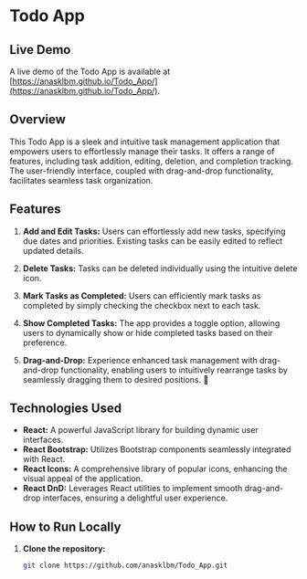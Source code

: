 # Todo App

## Live Demo

A live demo of the Todo App is available at [https://anasklbm.github.io/Todo_App/](https://anasklbm.github.io/Todo_App/).

## Overview

This Todo App is a sleek and intuitive task management application that empowers users to effortlessly manage their tasks. It offers a range of features, including task addition, editing, deletion, and completion tracking. The user-friendly interface, coupled with drag-and-drop functionality, facilitates seamless task organization.

## Features

1. **Add and Edit Tasks:** Users can effortlessly add new tasks, specifying due dates and priorities. Existing tasks can be easily edited to reflect updated details.

2. **Delete Tasks:** Tasks can be deleted individually using the intuitive delete icon.

3. **Mark Tasks as Completed:** Users can efficiently mark tasks as completed by simply checking the checkbox next to each task.

4. **Show Completed Tasks:** The app provides a toggle option, allowing users to dynamically show or hide completed tasks based on their preference.

5. **Drag-and-Drop:** Experience enhanced task management with drag-and-drop functionality, enabling users to intuitively rearrange tasks by seamlessly dragging them to desired positions. 🚀

## Technologies Used

- **React:** A powerful JavaScript library for building dynamic user interfaces.
- **React Bootstrap:** Utilizes Bootstrap components seamlessly integrated with React.
- **React Icons:** A comprehensive library of popular icons, enhancing the visual appeal of the application.
- **React DnD:** Leverages React utilities to implement smooth drag-and-drop interfaces, ensuring a delightful user experience.

## How to Run Locally

1. **Clone the repository:**
   ```bash
   git clone https://github.com/anasklbm/Todo_App.git
